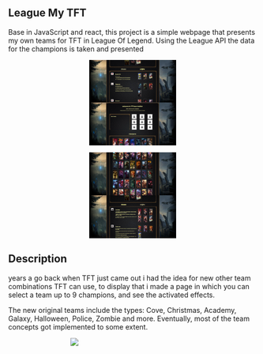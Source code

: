 ## League My TFT

Base in JavaScript and react, this project is a simple webpage that presents my own teams for TFT in League Of Legend.
Using the League API the data for the champions is taken and presented

<div style = "padding-bottom: 150; padding-top: 150;">
  <p align="center">
    <img src="/pic3.png"  style = " height: 350;  display:block; width:35%;"/>
    <img src="/pic4.png"  style = " height: 350;  display:block;  width:35%;"/>
  </p>
</div>
 <div>
   <p align="center">
    <img src="/pic1.png"  style = " height: 350;  display:block; width:35%;"/>
    <img src="/pic2.png"  style = " height: 350;  display:block; width:35%;"/>
   </p>
</div>


## Description

years a go back when TFT just came out i had the idea for new other team combinations TFT can use, to display that i made a page in which you can select a team up to 9 champions, and see the activated effects.

The new original teams include the types: Cove, Christmas, Academy, Galaxy, Halloween, Police, Zombie and more.
Eventually, most of the team concepts got implemented to some extent.

<div style = "padding-bottom: 150; padding-top: 150">
   <p align="center">
     <img src="/webgif.gif"  style = " height: 350;  display:block; margin-left: auto; margin-right:auto; width:50%;"/>
   </p>
</div>
